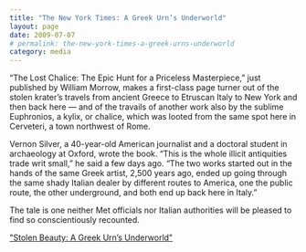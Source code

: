 ```yaml
---
title: "The New York Times: A Greek Urn’s Underworld"
layout: page
date: 2009-07-07
# permalink: the-new-york-times-a-greek-urns-underworld
category: media
---
```

“The Lost Chalice: The Epic Hunt for a Priceless Masterpiece,” just published by William Morrow, makes a first-class page turner out of the stolen krater’s travels from ancient Greece to Etruscan Italy to New York and then back here — and of the travails of another work also by the sublime Euphronios, a kylix, or chalice, which was looted from the same spot here in Cerveteri, a town northwest of Rome.

Vernon Silver, a 40-year-old American journalist and a doctoral student in archaeology at Oxford, wrote the book. “This is the whole illicit antiquities trade writ small,” he said a few days ago. “The two works started out in the hands of the same Greek artist, 2,500 years ago, ended up going through the same shady Italian dealer by different routes to America, one the public route, the other underground, and both end up back here in Italy.”

The tale is one neither Met officials nor Italian authorities will be pleased to find so conscientiously recounted.

["Stolen Beauty: A Greek Urn’s Underworld"](http://www.nytimes.com/2009/07/08/arts/design/08abroad.html?ref=design)